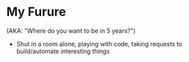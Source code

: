 # My Furure
(AKA: "Where do you want to be in 5 years?")


- Shut in a room alone, playing with code, taking requests to build/automate interesting things
